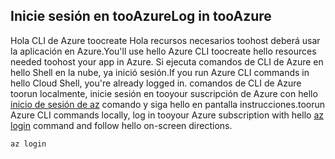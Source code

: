 ## <a name="log-in-tooazure"></a><span data-ttu-id="4dba1-101">Inicie sesión en tooAzure</span><span class="sxs-lookup"><span data-stu-id="4dba1-101">Log in tooAzure</span></span>

<span data-ttu-id="4dba1-102">Hola CLI de Azure toocreate Hola recursos necesarios toohost deberá usar la aplicación en Azure.</span><span class="sxs-lookup"><span data-stu-id="4dba1-102">You'll use hello Azure CLI toocreate hello resources needed toohost your app in Azure.</span></span> <span data-ttu-id="4dba1-103">Si ejecuta comandos de CLI de Azure en hello Shell en la nube, ya inició sesión.</span><span class="sxs-lookup"><span data-stu-id="4dba1-103">If you run Azure CLI commands in hello Cloud Shell, you're already logged in.</span></span> <span data-ttu-id="4dba1-104">comandos de CLI de Azure toorun localmente, inicie sesión en tooyour suscripción de Azure con hello [inicio de sesión de az](/cli/azure/#login) comando y siga hello en pantalla instrucciones.</span><span class="sxs-lookup"><span data-stu-id="4dba1-104">toorun Azure CLI commands locally, log in tooyour Azure subscription with hello [az login](/cli/azure/#login) command and follow hello on-screen directions.</span></span>

```azurecli
az login
```
